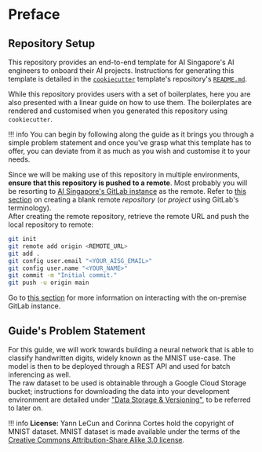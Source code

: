 # Preface

## Repository Setup

This repository provides an end-to-end template for AI Singapore's AI 
engineers to onboard their AI projects. Instructions for generating 
this template is detailed in the [`cookiecutter`][ccutter] template's 
repository's [`README.md`][readme].

While this repository provides users with a set of boilerplates, here 
you are also presented with a linear guide on how to use them. The 
boilerplates are rendered and customised when you generated this 
repository using `cookiecutter`.

!!! info
    You can begin by following along the guide as it brings you through
    a simple problem statement and once you've grasp what this template
    has to offer, you can deviate from it as much as you wish and
    customise it to your needs.

Since we will be making use of this repository in multiple environments, 
__ensure that this repository is pushed to a remote__. Most probably you 
will be resorting to [AI Singapore's GitLab instance][aisg-gitlab] as
the remote. Refer to [this section][cr8-proj] on creating a blank remote 
_repository_ (or _project_ using GitLab's terminology).  
After creating the remote repository, retrieve the remote URL and push
the local repository to remote:

```bash
git init
git remote add origin <REMOTE_URL>
git add .
git config user.email "<YOUR_AISG_EMAIL>"
git config user.name "<YOUR_NAME>"
git commit -m "Initial commit."
git push -u origin main
```

Go to [this section][gitlab-page] for more information on interacting 
with the on-premise GitLab instance.

[ccutter]: https://github.com/cookiecutter/cookiecutter
[readme]: https://github.com/aisingapore/kapitan-hull/blob/main/README.md
[aisg-gitlab]: https://gitlab.aisingapore.net/
[cr8-proj]: https://gitlab.aisingapore.net/help/user/project/index.md
[gitlab-page]: ./03-mlops-components-platform.md#gitlab

## Guide's Problem Statement

For this guide, we will work towards building a neural network that is
able to classify handwritten digits, widely known as the MNIST use-case.
The model is then to be deployed through a REST API and used for batch
inferencing as well.  
The raw dataset to be used is obtainable through a Google Cloud Storage
bucket; instructions for downloading the data into your development
environment are detailed under ["Data Storage & Versioning"][data-page],
to be referred to later on.

!!! info
    __License:__ Yann LeCun and Corinna Cortes hold the copyright of MNIST
    dataset. MNIST dataset is made available under the terms of the
    [Creative Commons Attribution-Share Alike 3.0 license][cc-sa3.0].

[data-page]: ./06-data-storage-versioning.md
[cc-sa3.0]: https://creativecommons.org/licenses/by-sa/3.0/